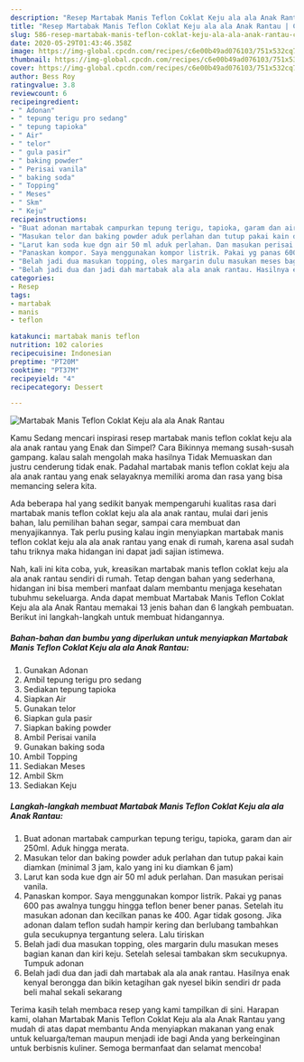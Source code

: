 ```yaml
---
description: "Resep Martabak Manis Teflon Coklat Keju ala ala Anak Rantau | Cara Membuat Martabak Manis Teflon Coklat Keju ala ala Anak Rantau Yang Lezat"
title: "Resep Martabak Manis Teflon Coklat Keju ala ala Anak Rantau | Cara Membuat Martabak Manis Teflon Coklat Keju ala ala Anak Rantau Yang Lezat"
slug: 586-resep-martabak-manis-teflon-coklat-keju-ala-ala-anak-rantau-cara-membuat-martabak-manis-teflon-coklat-keju-ala-ala-anak-rantau-yang-lezat
date: 2020-05-29T01:43:46.358Z
image: https://img-global.cpcdn.com/recipes/c6e00b49ad076103/751x532cq70/martabak-manis-teflon-coklat-keju-ala-ala-anak-rantau-foto-resep-utama.jpg
thumbnail: https://img-global.cpcdn.com/recipes/c6e00b49ad076103/751x532cq70/martabak-manis-teflon-coklat-keju-ala-ala-anak-rantau-foto-resep-utama.jpg
cover: https://img-global.cpcdn.com/recipes/c6e00b49ad076103/751x532cq70/martabak-manis-teflon-coklat-keju-ala-ala-anak-rantau-foto-resep-utama.jpg
author: Bess Roy
ratingvalue: 3.8
reviewcount: 6
recipeingredient:
- " Adonan"
- " tepung terigu pro sedang"
- " tepung tapioka"
- " Air"
- " telor"
- " gula pasir"
- " baking powder"
- " Perisai vanila"
- " baking soda"
- " Topping"
- " Meses"
- " Skm"
- " Keju"
recipeinstructions:
- "Buat adonan martabak campurkan tepung terigu, tapioka, garam dan air 250ml. Aduk hingga merata."
- "Masukan telor dan baking powder aduk perlahan dan tutup pakai kain diamkan (minimal 3 jam, kalo yang ini ku diamkan 6 jam)"
- "Larut kan soda kue dgn air 50 ml aduk perlahan. Dan masukan perisai vanila."
- "Panaskan kompor. Saya menggunakan kompor listrik. Pakai yg panas 600 pas awalnya tunggu hingga teflon bener bener panas. Setelah itu masukan adonan dan kecilkan panas ke 400. Agar tidak gosong. Jika adonan dalam teflon sudah hampir kering dan berlubang tambahkan gula secukupnya tergantung selera. Lalu tiriskan"
- "Belah jadi dua masukan topping, oles margarin dulu masukan meses bagian kanan dan kiri keju. Setelah selesai tambakan skm secukupnya. Tumpuk adonan"
- "Belah jadi dua dan jadi dah martabak ala ala anak rantau. Hasilnya enak kenyal berongga dan bikin ketagihan gak nyesel bikin sendiri dr pada beli mahal sekali sekarang"
categories:
- Resep
tags:
- martabak
- manis
- teflon

katakunci: martabak manis teflon 
nutrition: 102 calories
recipecuisine: Indonesian
preptime: "PT20M"
cooktime: "PT37M"
recipeyield: "4"
recipecategory: Dessert

---
```



![Martabak Manis Teflon Coklat Keju ala ala Anak Rantau](https://img-global.cpcdn.com/recipes/c6e00b49ad076103/751x532cq70/martabak-manis-teflon-coklat-keju-ala-ala-anak-rantau-foto-resep-utama.jpg)

Kamu Sedang mencari inspirasi resep martabak manis teflon coklat keju ala ala anak rantau yang Enak dan Simpel? Cara Bikinnya memang susah-susah gampang. kalau salah mengolah maka hasilnya Tidak Memuaskan dan justru cenderung tidak enak. Padahal martabak manis teflon coklat keju ala ala anak rantau yang enak selayaknya memiliki aroma dan rasa yang bisa memancing selera kita.

Ada beberapa hal yang sedikit banyak mempengaruhi kualitas rasa dari martabak manis teflon coklat keju ala ala anak rantau, mulai dari jenis bahan, lalu pemilihan bahan segar, sampai cara membuat dan menyajikannya. Tak perlu pusing kalau ingin menyiapkan martabak manis teflon coklat keju ala ala anak rantau yang enak di rumah, karena asal sudah tahu triknya maka hidangan ini dapat jadi sajian istimewa.




Nah, kali ini kita coba, yuk, kreasikan martabak manis teflon coklat keju ala ala anak rantau sendiri di rumah. Tetap dengan bahan yang sederhana, hidangan ini bisa memberi manfaat dalam membantu menjaga kesehatan tubuhmu sekeluarga. Anda dapat membuat Martabak Manis Teflon Coklat Keju ala ala Anak Rantau memakai 13 jenis bahan dan 6 langkah pembuatan. Berikut ini langkah-langkah untuk membuat hidangannya.

<!--inarticleads1-->

##### Bahan-bahan dan bumbu yang diperlukan untuk menyiapkan Martabak Manis Teflon Coklat Keju ala ala Anak Rantau:

1. Gunakan  Adonan
1. Ambil  tepung terigu pro sedang
1. Sediakan  tepung tapioka
1. Siapkan  Air
1. Gunakan  telor
1. Siapkan  gula pasir
1. Siapkan  baking powder
1. Ambil  Perisai vanila
1. Gunakan  baking soda
1. Ambil  Topping
1. Sediakan  Meses
1. Ambil  Skm
1. Sediakan  Keju




<!--inarticleads2-->

##### Langkah-langkah membuat Martabak Manis Teflon Coklat Keju ala ala Anak Rantau:

1. Buat adonan martabak campurkan tepung terigu, tapioka, garam dan air 250ml. Aduk hingga merata.
1. Masukan telor dan baking powder aduk perlahan dan tutup pakai kain diamkan (minimal 3 jam, kalo yang ini ku diamkan 6 jam)
1. Larut kan soda kue dgn air 50 ml aduk perlahan. Dan masukan perisai vanila.
1. Panaskan kompor. Saya menggunakan kompor listrik. Pakai yg panas 600 pas awalnya tunggu hingga teflon bener bener panas. Setelah itu masukan adonan dan kecilkan panas ke 400. Agar tidak gosong. Jika adonan dalam teflon sudah hampir kering dan berlubang tambahkan gula secukupnya tergantung selera. Lalu tiriskan
1. Belah jadi dua masukan topping, oles margarin dulu masukan meses bagian kanan dan kiri keju. Setelah selesai tambakan skm secukupnya. Tumpuk adonan
1. Belah jadi dua dan jadi dah martabak ala ala anak rantau. Hasilnya enak kenyal berongga dan bikin ketagihan gak nyesel bikin sendiri dr pada beli mahal sekali sekarang




Terima kasih telah membaca resep yang kami tampilkan di sini. Harapan kami, olahan Martabak Manis Teflon Coklat Keju ala ala Anak Rantau yang mudah di atas dapat membantu Anda menyiapkan makanan yang enak untuk keluarga/teman maupun menjadi ide bagi Anda yang berkeinginan untuk berbisnis kuliner. Semoga bermanfaat dan selamat mencoba!
